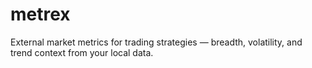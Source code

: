 # metrex
External market metrics for trading strategies — breadth, volatility, and trend context from your local data.
